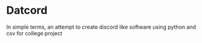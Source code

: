 # Datcord
In simple terms, an attempt to create discord like software using python and csv for college project
